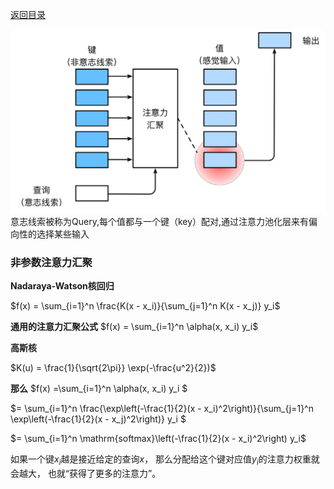 [返回目录](../../readme.md)

![注意力机制](img/qkv.svg)
意志线索被称为Query,每个值都与一个键（key）配对,通过注意力池化层来有偏向性的选择某些输入
### 非参数注意力汇聚
**Nadaraya-Watson核回归**

$f(x) = \sum_{i=1}^n \frac{K(x - x_i)}{\sum_{j=1}^n K(x - x_j)} y_i$

**通用的注意力汇聚公式**
$f(x) = \sum_{i=1}^n \alpha(x, x_i) y_i$

**高斯核**

$K(u) = \frac{1}{\sqrt{2\pi}} \exp(-\frac{u^2}{2})$

**那么**
$f(x) =\sum_{i=1}^n \alpha(x, x_i) y_i $

$= \sum_{i=1}^n \frac{\exp\left(-\frac{1}{2}(x - x_i)^2\right)}{\sum_{j=1}^n \exp\left(-\frac{1}{2}(x - x_j)^2\right)} y_i $

$= \sum_{i=1}^n \mathrm{softmax}\left(-\frac{1}{2}(x - x_i)^2\right) y_i$

如果一个键$x_i$越是接近给定的查询$x$， 那么分配给这个键对应值$y_i$的注意力权重就会越大， 也就“获得了更多的注意力”。

